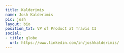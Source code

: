 ```yaml
---
title: Kalderimis
name: Josh Kalderimis
pic: josh
layout: bio
position_txt: VP of Product at Travis CI
social:
- title: globe
  url: https://www.linkedin.com/in/joshkalderimis/
---
```

